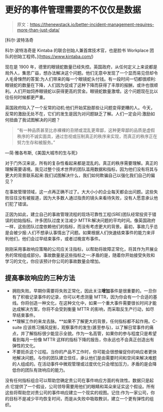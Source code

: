 # 更好的事件管理需要的不仅仅是数据

> 原文：<https://thenewstack.io/better-incident-management-requires-more-than-just-data/>

[](https://www.kintaba.com/)

 [科尔·波特洛奇

科尔·波特洛奇是 Kintaba 的联合创始人兼首席技术官，也是脸书 Workplace 团队的创始工程师。](https://www.kintaba.com/) [](https://www.kintaba.com/)

现在是 1900 年，德里的眼镜蛇数量已经失控。英国政府，从任何定义上来说都是局外人，集思广益，想办法解决这个问题。他们无意中发现了一个显而易见但却令人毛骨悚然的答案:为人们带来的每一个眼镜蛇头付钱。有一段时间一切都很顺利:眼镜蛇的数量在下降，人们因为促成了这种下降而获得了丰厚的报酬，或许也很顺利。人们开始饲养眼镜蛇以获得更高的赏金。眼镜蛇数量激增。这个问题现在比以往任何时候都更严重。

英国政府陷入了一个反常的动机:他们开始奖励那些让问题变得更糟的人。今天，反常的激励无处不在，它们的发生是因为对问题缺乏了解。人们一定会问:激励如何扭曲了我试图解决的问题？

> “有一种品质甚至比赤裸裸的丑陋或混乱更卑鄙，这种更卑鄙的品质是虚假秩序的不诚实面具，通过忽视或压制真正的秩序来实现，而真正的秩序正在努力生存和被服务。”

—简·雅各布斯,《美国大城市的生与死》

对于门外汉来说，所有的复杂性看起来都是混乱的。真正的秩序需要理解。真正的理解需要语境。我见过整个技术世界的团队滥用数据和指标，因为他们没有将其与更大的背景联系起来:我们试图解决什么，我们如何欺骗自己以强化我们自己的偏见？

在事故管理领域，这一点再正确不过了。大大小小的企业每天都会出问题。这些失败往往没有被报道，因为大多数人通过指责的镜头来看待失败，没有人愿意承认他们犯了错误。

正因为如此，建立自己的事故管理流程的现场可靠性工程(SRE)团队经常投资于错误的初始指标。许多团队过度关注减少 MTTR:解决问题的平均时间。像英国政府一样，这些团队过度依赖他们的指标，而没有考虑更大的背景。最初，事故几乎总是会被少报:人们不想承认事情出了问题。如果根据人们快速结束事件的能力来评判他们，他们会过早结束事件，或者过晚宣布事件。

刚刚采用事故响应策略的公司应关注指标，以帮助将故障正常化，将其作为开展业务的常规组成部分。事故数量是这些指标之一:矛盾的是，随着你开始接受失败和学习的文化，你应该预计你公司的事故数量会增加。

## 提高事故响应的三种方法

*   拥抱失败。早期你需要将失败正常化，因此关注**增加**事件是很重要的。一旦你有了积极记录事件的记录，你可以考虑测量 MTTR，因为你会有一个合适的基线。你将创造一种文化，在这种文化中，如果一个重大事件需要很长时间才能达成解决方案，你将不会受到衡量 MTTR 的影响，而采取反生产行动，如尽早结束事件。
*   **理解工作的来龙去脉。**如果不了解更大的背景，任何指标都不起作用。C-suite 应该练习捕风捉影，观察事件的发生(甚至参与)，以了解日常事件的痛点，并了解指标很少能显示全貌。作为一名高管，如果你的参与程度只是希望看到每月一份像 MTTR 这样的指标下降的报告，你永远也不会真正创造出有弹性的文化。
*   不要扼杀这个过程。当你的产品不工作时，你可能会很想催促你的响应者更快地解决问题。与你的团队建立信任，承认他们是由需要时间和空间来解决难题的人组成的。在活动事件中微观管理或过度优化只会增加压力，矛盾的是会降低你的团队有效响应的能力。

没有任何指标组合可以帮助您确定贵公司在事件响应方面的有效性。数据只是起点:它提供了一个假设，公司领导需要用他们的眼睛和耳朵来证实这个假设。所有这些将帮助您对贵公司的事件响应建立一个现实的视图。记住:作为一家公司，你的目标不是减少平均恢复时间，而是从失败中吸取教训，建立一个更有弹性的组织。

<svg xmlns:xlink="http://www.w3.org/1999/xlink" viewBox="0 0 68 31" version="1.1"><title>Group</title> <desc>Created with Sketch.</desc></svg>